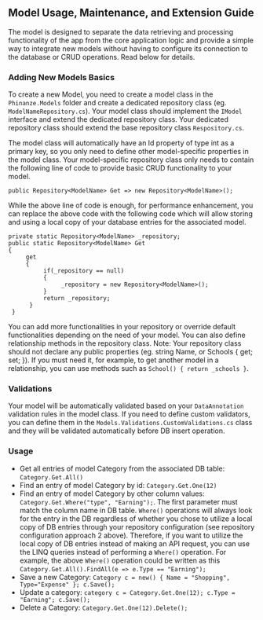 ## Model Usage, Maintenance, and Extension Guide

The model is designed to separate the data retrieving and processing functionality of the app from the core application logic and provide a simple way to integrate new models without having to configure its connection to the database or CRUD operations. Read below for details.


### Adding New Models Basics
To create a new Model, you need to create a model class in the `Phinanze.Models` folder and create a dedicated repository class (eg. `ModelNameRepository.cs`). Your model class should implement the `IModel` interface and extend the dedicated repository class. Your dedicated repository class should extend the base repository class `Respository.cs`. 

The model class will automatically have an Id property of type int as a primary key, so you only need to define other model-specific properties in the model class. Your model-specific repository class only needs to contain the following line of code to provide basic CRUD functionality to your model.

    public Repository<ModelName> Get => new Repository<ModelName>();

While the above line of code is enough, for performance enhancement, you can replace the above code with the following code which will allow storing and using a local copy of your database entries for the associated model. 

    private static Repository<ModelName> _repository;
    public static Repository<ModelName> Get
    {
         get
         {
              if(_repository == null)
              {
                   _repository = new Repository<ModelName>();
              }
              return _repository;
          }
     }

You can add more functionalities in your repository or override default functionalities depending on the need of your model. You can also define relationship methods in the repository class. 
Note: Your repository class should not declare any public properties (eg. string Name, or Schools { get; set; }). If you must need it, for example, to get another model in a relationship, you can use methods such as `School() { return _schools }`.

### Validations
Your model will be automatically validated based on your `DataAnnotation` validation rules in the model class. If you need to define custom validators, you can define them in the `Models.Validations.CustomValidations.cs` class and they will be validated automatically before DB insert operation. 

### Usage
 - Get all entries of model Category from the associated DB table: `Category.Get.All()`
 - Find an entry of model Category by id: `Category.Get.One(12)`
 - Find an entry of model Category by other column values: `Category.Get.Where("type", "Earning");`. The first parameter must match the column name in DB table. `Where()` operations will always look for the entry in the DB regardless of whether you chose to utilize a local copy of DB entries through your repository configuration (see repository configuration approach 2 above). Therefore, if you want to utilize the local copy of DB entries instead of making an API request, you can use the LINQ queries instead of performing a `Where()` operation. For example, the above `Where()` operation could be written as this `Category.Get.All().FindAll(e => e.Type == "Earning");`
 - Save a new Category:  `Category c = new() { Name = "Shopping", Type="Expense" }; c.Save();`
 - Update a category: `category c = Category.Get.One(12); c.Type = "Earning"; c.Save();`
 - Delete a Category: `Category.Get.One(12).Delete();`